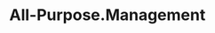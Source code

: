 # All-Purpose.Management

<template>
  <div class="transfer-container">
    <div class="transfer-panel">
      <div class="panel-header">源数据</div>
      <div class="panel-body">
        <div class="table-container">
          <el-table
            ref="leftTable"
            :data="leftFilteredData"
            border
            style="width: 100%"
            @selection-change="handleLeftSelectionChange"
          >
            <el-table-column type="selection" width="55" />
            <el-table-column prop="id" label="ID" width="80" />
            <el-table-column prop="name" label="姓名" />
            <el-table-column prop="age" label="年龄" width="80" />
            <el-table-column prop="address" label="地址" />
            <el-table-column prop="email" label="邮箱" />
          </el-table>
        </div>
        <div class="pagination">
          <el-pagination
            v-model:current-page="leftCurrentPage"
            v-model:page-size="leftPageSize"
            :page-sizes="[5, 10, 20, 50]"
            :total="leftTotal"
            layout="total, sizes, prev, pager, next, jumper"
            @size-change="handleLeftSizeChange"
            @current-change="handleLeftCurrentChange"
          />
        </div>
      </div>
    </div>

    <div class="transfer-buttons">
      <button
        class="transfer-button"
        :disabled="leftSelected.length === 0"
        @click="moveToRight"
      >
        <i class="el-icon-arrow-right">To Left</i>
      </button>
      <button
        class="transfer-button"
        :disabled="rightSelected.length === 0"
        @click="moveToLeft"
      >
        <i class="el-icon-arrow-left">To Right</i>
      </button>
    </div>

    <div class="transfer-panel">
      <div class="panel-header">目标数据</div>
      <div class="panel-body">
        <div class="table-container">
          <el-table
            ref="rightTable"
            :data="rightFilteredData"
            border
            style="width: 100%"
            @selection-change="handleRightSelectionChange"
          >
            <el-table-column type="selection" width="55" />
            <el-table-column prop="id" label="ID" width="80" />
            <el-table-column prop="name" label="姓名" />
            <el-table-column prop="age" label="年龄" width="80" />
            <el-table-column prop="address" label="地址" />
            <el-table-column prop="email" label="邮箱" />
          </el-table>
        </div>
        <div class="pagination">
          <el-pagination
            v-model:current-page="rightCurrentPage"
            v-model:page-size="rightPageSize"
            :page-sizes="[5, 10, 20, 50]"
            :total="rightTotal"
            layout="total, sizes, prev, pager, next, jumper"
            @size-change="handleRightSizeChange"
            @current-change="handleRightCurrentChange"
          />
        </div>
      </div>
    </div>
  </div>
</template>

<script setup lang="ts">
import { ref, computed } from "vue";
import { ElInput, ElTable, ElTableColumn, ElPagination } from "element-plus";

// 左侧数据
const leftData = ref([
  {
    id: 1,
    name: "张三",
    age: 25,
    address: "北京市朝阳区",
    email: "zhangsan@example.com"
  },
  {
    id: 2,
    name: "李四",
    age: 30,
    address: "上海市浦东新区",
    email: "lisi@example.com"
  },
  {
    id: 3,
    name: "王五",
    age: 28,
    address: "广州市天河区",
    email: "wangwu@example.com"
  },
  {
    id: 4,
    name: "赵六",
    age: 35,
    address: "深圳市南山区",
    email: "zhaoliu@example.com"
  },
  {
    id: 5,
    name: "钱七",
    age: 22,
    address: "成都市武侯区",
    email: "qianqi@example.com"
  },
  {
    id: 6,
    name: "孙八",
    age: 27,
    address: "杭州市西湖区",
    email: "sunba@example.com"
  },
  {
    id: 7,
    name: "周九",
    age: 32,
    address: "武汉市洪山区",
    email: "zhoujiu@example.com"
  },
  {
    id: 8,
    name: "吴十",
    age: 29,
    address: "南京市鼓楼区",
    email: "wushi@example.com"
  },
  {
    id: 9,
    name: "郑十一",
    age: 31,
    address: "西安市雁塔区",
    email: "zhengshiyi@example.com"
  },
  {
    id: 10,
    name: "王十二",
    age: 26,
    address: "重庆市渝中区",
    email: "wangshier@example.com"
  }
]);

// 右侧数据
const rightData = ref([]);

// 左侧选择项
const leftSelected = ref([]);

// 右侧选择项
const rightSelected = ref([]);

// 左侧搜索
const leftSearch = ref("");

// 右侧搜索
const rightSearch = ref("");

// 左侧分页
const leftCurrentPage = ref(1);
const leftPageSize = ref(5);
const leftTotal = computed(() => leftData.value.length);

// 右侧分页
const rightCurrentPage = ref(1);
const rightPageSize = ref(5);
const rightTotal = computed(() => rightData.value.length);

// 左侧过滤后的数据
const leftFilteredData = computed(() => {
  let filtered = leftData.value;

  // 搜索过滤
  if (leftSearch.value) {
    const search = leftSearch.value.toLowerCase();
    filtered = filtered.filter(
      item =>
        item.name.toLowerCase().includes(search) ||
        item.address.toLowerCase().includes(search) ||
        item.email.toLowerCase().includes(search)
    );
  }

  // 分页
  const start = (leftCurrentPage.value - 1) * leftPageSize.value;
  const end = start + leftPageSize.value;
  return filtered.slice(start, end);
});

// 右侧过滤后的数据
const rightFilteredData = computed(() => {
  let filtered = rightData.value;

  // 搜索过滤
  if (rightSearch.value) {
    const search = rightSearch.value.toLowerCase();
    filtered = filtered.filter(
      item =>
        item.name.toLowerCase().includes(search) ||
        item.address.toLowerCase().includes(search) ||
        item.email.toLowerCase().includes(search)
    );
  }

  // 分页
  const start = (rightCurrentPage.value - 1) * rightPageSize.value;
  const end = start + rightPageSize.value;
  return filtered.slice(start, end);
});

// 左侧选择变化
const handleLeftSelectionChange = val => {
  leftSelected.value = val;
};

// 右侧选择变化
const handleRightSelectionChange = val => {
  rightSelected.value = val;
};

// 移动到右侧
const moveToRight = () => {
  leftSelected.value.forEach(item => {
    const index = leftData.value.findIndex(i => i.id === item.id);
    if (index !== -1) {
      rightData.value.push(leftData.value[index]);
      leftData.value.splice(index, 1);
    }
  });
  leftSelected.value = [];
};

// 移动到左侧
const moveToLeft = () => {
  rightSelected.value.forEach(item => {
    const index = rightData.value.findIndex(i => i.id === item.id);
    if (index !== -1) {
      leftData.value.push(rightData.value[index]);
      rightData.value.splice(index, 1);
    }
  });
  rightSelected.value = [];
};

// 左侧搜索清除
const handleLeftSearchClear = () => {
  leftSearch.value = "";
  leftCurrentPage.value = 1;
};

// 右侧搜索清除
const handleRightSearchClear = () => {
  rightSearch.value = "";
  rightCurrentPage.value = 1;
};

// 左侧搜索
const handleLeftSearch = () => {
  leftCurrentPage.value = 1;
};

// 右侧搜索
const handleRightSearch = () => {
  rightCurrentPage.value = 1;
};

// 左侧分页大小变化
const handleLeftSizeChange = val => {
  leftPageSize.value = val;
};

// 左侧当前页变化
const handleLeftCurrentChange = val => {
  leftCurrentPage.value = val;
};

// 右侧分页大小变化
const handleRightSizeChange = val => {
  rightPageSize.value = val;
};

// 右侧当前页变化
const handleRightCurrentChange = val => {
  rightCurrentPage.value = val;
};

// (已移除 export default，<script setup> 不需要导出对象)
</script>

<style>
.transfer-container {
  display: flex;
  justify-content: space-between;
  align-items: center;
  width: 100%;
  max-width: 1200px;
  margin: 0 auto;
  padding: 20px;
  background-color: #f5f7fa;
  border-radius: 8px;
  box-shadow: 0 2px 12px 0 rgba(0, 0, 0, 0.1);
}

.transfer-panel {
  flex: 1;
  border: 1px solid #ebeef5;
  border-radius: 4px;
  background-color: #fff;
  overflow: hidden;
}

.transfer-buttons {
  display: flex;
  flex-direction: column;
  margin: 0 20px;
}

.transfer-button {
  margin: 10px 0;
  padding: 10px 15px;
  border-radius: 4px;
  background-color: #409eff;
  color: white;
  border: none;
  cursor: pointer;
  transition: all 0.3s;
}

.transfer-button:hover {
  background-color: #66b1ff;
}

.transfer-button:disabled {
  background-color: #a0cfff;
  cursor: not-allowed;
}

.panel-header {
  padding: 15px;
  border-bottom: 1px solid #ebeef5;
  background-color: #f5f7fa;
  font-weight: bold;
}

.panel-body {
  padding: 15px;
}

.search-input {
  margin-bottom: 15px;
  width: 100%;
}

.pagination {
  margin-top: 15px;
  display: flex;
  justify-content: flex-end;
}

.table-container {
  height: 400px;
  overflow-y: auto;
}
</style>
